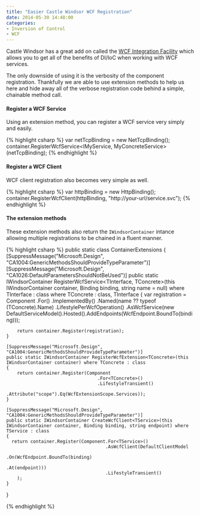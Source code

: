 ```yaml
---
title: "Easier Castle Windsor WCF Registration"
date: 2014-05-30 14:48:00
categories: 
- Inversion of Control
- WCF
---
```


Castle Windsor has a great add on called the [WCF Integration Facility](https://www.nuget.org/packages/Castle.WcfIntegrationFacility/) which allows you to get all of the benefits of DI/IoC when working with WCF services.

The only downside of using it is the verbosity of the component registration.  Thankfully we are able to use extension methods to help us here and hide away all of the verbose registration code behind a simple, chainable method call.

<!--more-->

#### Register a WCF Service

Using an extension method, you can register a WCF service very simply and easily. 

{% highlight csharp %}
var netTcpBinding = new NetTcpBinding();
container.RegisterWcfService<IMyService, MyConcreteService>(netTcpBinding);
{% endhighlight %}

#### Register a WCF Client

WCF client registration also becomes very simple as well.

{% highlight csharp %}
var httpBinding = new HttpBinding();
container.RegisterWcfClient<IMyService>(httpBinding, "http://your-url/service.svc");
{% endhighlight %}

#### The extension methods

These extension methods also return the `IWindsorContainer` intance allowing multiple registrations to be chained in a fluent manner.

{% highlight csharp %}
public static class ContainerExtensions
{
    [SuppressMessage("Microsoft.Design", "CA1004:GenericMethodsShouldProvideTypeParameter")]
    [SuppressMessage("Microsoft.Design", "CA1026:DefaultParametersShouldNotBeUsed")]
    public static IWindsorContainer RegisterWcfService<TInterface, TConcrete>(this IWindsorContainer container, Binding binding, string name = null)
        where TInterface : class
        where TConcrete : class, TInterface
    {
      var registration = Component
        .For<TInterface>()
        .ImplementedBy<TConcrete>()
        .Named(name ?? typeof (TConcrete).Name)
        .LifestylePerWcfOperation()
        .AsWcfService(new DefaultServiceModel().Hosted().AddEndpoints(WcfEndpoint.BoundTo(binding)));
 
        return container.Register(registration);
    }
 
    [SuppressMessage("Microsoft.Design", "CA1004:GenericMethodsShouldProvideTypeParameter")]
    public static IWindsorContainer RegisterWcfExtension<TConcrete>(this IWindsorContainer container) where TConcrete : class
    {
        return container.Register(Component
                                      .For<TConcrete>()
                                      .LifestyleTransient()
                                      .Attribute("scope").Eq(WcfExtensionScope.Services));
    }
 
    [SuppressMessage("Microsoft.Design", "CA1004:GenericMethodsShouldProvideTypeParameter")]
    public static IWindsorContainer CreateWcfClient<TService>(this IWindsorContainer container, Binding binding, string endpoint) where TService : class
    {
      return container.Register(Component.For<TService>()
                                         .AsWcfClient(DefaultClientModel
                                                        .On(WcfEndpoint.BoundTo(binding)
                                                                       .At(endpoint)))
                                         .LifestyleTransient()
        );
    }
}

{%  endhighlight %}
